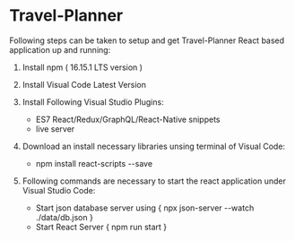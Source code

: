 # Travel-Planner
 Following steps can be taken to setup and get Travel-Planner React based application up and running: 
 
 1. Install npm ( 16.15.1 LTS version ) 
 2. Install Visual Code Latest Version
 3. Install Following Visual Studio Plugins:
    -  ES7 React/Redux/GraphQL/React-Native snippets
    -  live server         
 3. Download an install necessary libraries unsing terminal of Visual Code:
    - npm install react-scripts --save
      
 4. Following commands are necessary to start the react application under Visual Studio Code:
    - Start json database server using {  npx json-server --watch ./data/db.json } 
    - Start React Server {  npm run start }    